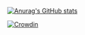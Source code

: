 
[![Anurag's GitHub stats](https://github-readme-stats.vercel.app/api?username=Rohan287)](https://github.com/anuraghazra/github-readme-stats)


[![Crowdin](https://badges.crowdin.net/e/1a53a75fb38f15843d4eb6d9b9e4215a/localized.svg?style=for-the-badge)](https://translate.dahliaos.io/pangolin)
